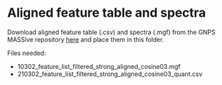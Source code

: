 # Aligned feature table and spectra
Download aligned feature table (.csv) and spectra (.mgf) from the GNPS MASSive repository [here](https://massive.ucsd.edu/ProteoSAFe/dataset_files.jsp?task=b753bf1e39cb4875bdf3b786e747bc15#%7B%22table_sort_history%22%3A%22main.collection_dsc%22%2C%22main.collection_input%22%3A%22other%7C%7CEXACT%22%7D) and place them in this folder.

Files needed:
-   10302_feature_list_filtered_strong_aligned_cosine03.mgf
-   210302_feature_list_filtered_strong_aligned_cosine03_quant.csv
